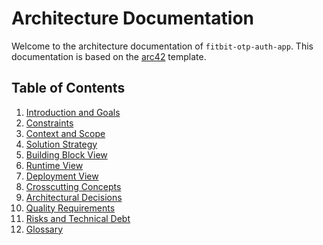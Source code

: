 # Architecture Documentation

Welcome to the architecture documentation of `fitbit-otp-auth-app`.
This documentation is based on the [arc42](./about-arc42.md) template.

## Table of Contents

1. [Introduction and Goals](./01_introduction_and_goals.md)
2. [Constraints](./02_architecture_constraints.md)
3. [Context and Scope](./03_system_scope_and_context.md)
4. [Solution Strategy](./04_solution_strategy.md)
5. [Building Block View](./05_building_block_view.md)
6. [Runtime View](./06_runtime_view.md)
7. [Deployment View](./07_deployment_view.md)
8. [Crosscutting Concepts](./08_concepts.md)
9. [Architectural Decisions](./09_architecture_decisions.md)
10. [Quality Requirements](./10_quality_requirements.md)
11. [Risks and Technical Debt](./11_technical_risks.md)
12. [Glossary](./12_glossary.md)
